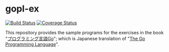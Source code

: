 # gopl-ex

[![Build Status](https://travis-ci.org/ysohta/gopl-ex.svg?branch=master)](https://travis-ci.org/ysohta/gopl-ex)
[![Coverage Status](https://coveralls.io/repos/github/ysohta/gopl-ex/badge.png?branch=master)](https://coveralls.io/github/ysohta/gopl-ex?branch=master)

This repository provides the sample programs for the exercises in the book "[プログラミング言語Go](http://www.amazon.co.jp/dp/4621300253)"; which is Japanese translation of "[The Go Programming Language](http://www.gopl.io)".
